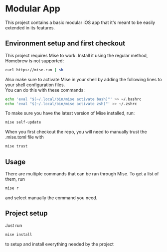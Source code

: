 # Modular App
This project contains a basic modular iOS app that it's meant to be easily extended in its features.

## Environment setup and first checkout

This project requires Mise to work.
Install it using the regular method, Homebrew is not supported:

```sh
curl https://mise.run | sh
```


Also make sure to activate Mise in your shell by adding the following lines to your shell configuration files.  
You can do this with these commands:

```sh
echo 'eval "$(~/.local/bin/mise activate bash)"' >> ~/.bashrc
echo 'eval "$(~/.local/bin/mise activate zsh)"' >> ~/.zshrc
```

To make sure you have the latest version of Mise installed, run:

```sh
mise self-update
```

When you first checkout the repo, you will need to manually trust the .mise.toml file with 

```sh
mise trust
```

## Usage

There are multiple commands that can be ran through Mise. To get a list of them, run

```sh
mise r
```

and select manually the command you need.

## Project setup
Just run
```sh
mise install
```

to setup and install everything needed by the project